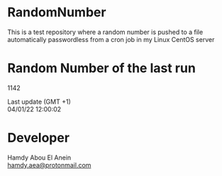 # RandomNumber    
This is a test repository where a random number is pushed to a file automatically passwordless from a cron job in my Linux CentOS server    
# Random Number of the last run   
1142
      
Last update (GMT +1)    
04/01/22 12:00:02
# Developer    
Hamdy Abou El Anein   
hamdy.aea@protonmail.com
